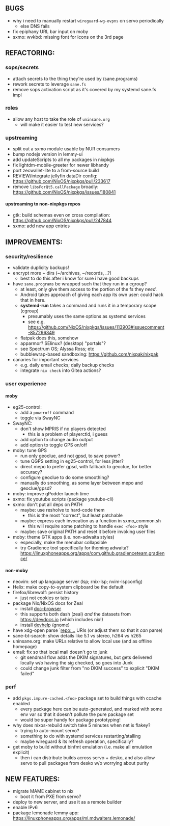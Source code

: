 ## BUGS
- why i need to manually restart `wireguard-wg-ovpns` on servo periodically
  - else DNS fails
- fix epiphany URL bar input on moby
- sxmo: wvkbd: missing font for icons on the 3rd page

## REFACTORING:

### sops/secrets
- attach secrets to the thing they're used by (sane.programs)
- rework secrets to leverage `sane.fs`
- remove sops activation script as it's covered by my systemd sane.fs impl

### roles
- allow any host to take the role of `uninsane.org`
  - will make it easier to test new services?

### upstreaming
- split out a sxmo module usable by NUR consumers
- bump nodejs version in lemmy-ui
- add updateScripts to all my packages in nixpkgs
- fix lightdm-mobile-greeter for newer libhandy
- port zecwallet-lite to a from-source build
- REVIEW/integrate jellyfin dataDir config: <https://github.com/NixOS/nixpkgs/pull/233617>
- remove `libsForQt5.callPackage` broadly: <https://github.com/NixOS/nixpkgs/issues/180841>

#### upstreaming to non-nixpkgs repos
- gtk: build schemas even on cross compilation: <https://github.com/NixOS/nixpkgs/pull/247844>
- sxmo: add new app entries


## IMPROVEMENTS:
### security/resilience
- validate duplicity backups!
- encrypt more ~ dirs (~/archives, ~/records, ..?)
  - best to do this after i know for sure i have good backups
- have `sane.programs` be wrapped such that they run in a cgroup?
  - at least, only give them access to the portion of the fs they *need*.
  - Android takes approach of giving each app its own user: could hack that in here.
  - **systemd-run** takes a command and runs it in a temporary scope (cgroup)
    - presumably uses the same options as systemd services
    - see e.g. <https://github.com/NixOS/nixpkgs/issues/113903#issuecomment-857296349>
  - flatpak does this, somehow
  - apparmor?  SElinux?  (desktop) "portals"?
  - see Spectrum OS; Alyssa Ross; etc
  - bubblewrap-based sandboxing: <https://github.com/nixpak/nixpak>
- canaries for important services
  - e.g. daily email checks; daily backup checks
  - integrate `nix check` into Gitea actions?

### user experience
#### moby
- eg25-control:
  - add a `poweroff` command
  - toggle via SwayNC
- SwayNC:
  - don't show MPRIS if no players detected
    - this is a problem of playerctld, i guess
  - add option to change audio output
  - add option to toggle GPS on/off
- moby: tune GPS
  - run only geoclue, and not gpsd, to save power?
  - tune QGPS setting in eg25-control, for less jitter?
  - direct mepo to prefer gpsd, with fallback to geoclue, for better accuracy?
  - configure geoclue to do some smoothing?
  - manually do smoothing, as some layer between mepo and geoclue/gpsd?
- moby: improve gPodder launch time
- sxmo: fix youtube scripts (package youtube-cli)
- sxmo: don't put all deps on PATH
  - maybe: use resholve to hard-code them
    - this is the most "correct", but least patchable
  - maybe: express each invocation as a function in sxmo_common.sh
    - this will require some patching to handle `exec <foo>` style
  - maybe: save original PATH and reset it before invoking user files
- moby: theme GTK apps (i.e. non-adwaita styles)
  - especially, make the menubar collapsible
  - try Gradience tool specifically for theming adwaita? <https://linuxphoneapps.org/apps/com.github.gradienceteam.gradience/>

#### non-moby
- neovim: set up language server (lsp; rnix-lsp; nvim-lspconfig)
- Helix: make copy-to-system clipboard be the default
- firefox/librewolf: persist history
  - just not cookies or tabs
- package Nix/NixOS docs for Zeal
  - install [doc-browser](https://github.com/qwfy/doc-browser)
  - this supports both dash (zeal) *and* the datasets from <https://devdocs.io> (which includes nix!)
  - install [devhelp](https://wiki.gnome.org/Apps/Devhelp)  (gnome)
- have xdg-open parse `<repo:...> URIs (or adjust them so that it _can_ parse)
- sane-bt-search: show details like 5.1 vs stereo, h264 vs h265
- uninsane.org: make URLs relative to allow local use (and as offline homepage)
- email: fix so that local mail doesn't go to junk
  - git sendmail flow adds the DKIM signatures, but gets delivered locally w/o having the sig checked, so goes into Junk
  - could change junk filter from "no DKIM success" to explicit "DKIM failed"

### perf
- add `pkgs.impure-cached.<foo>` package set to build things with ccache enabled
  - every package here can be auto-generated, and marked with some env var so that it doesn't pollute the pure package set
  - would be super handy for package prototyping!
- why does nixos-rebuild switch take 5 minutes when net is flakey?
  - trying to auto-mount servo?
  - something to do with systemd services restarting/stalling
  - maybe wireguard & its refresh operation, specifically?
- get moby to build without binfmt emulation (i.e. make all emulation explicit)
  - then i can distribute builds across servo + desko, and also allow servo to pull packages from desko w/o worrying about purity


## NEW FEATURES:
- migrate MAME cabinet to nix
  - boot it from PXE from servo?
- deploy to new server, and use it as a remote builder
- enable IPv6
- package lemonade lemmy app: <https://linuxphoneapps.org/apps/ml.mdwalters.lemonade/>
